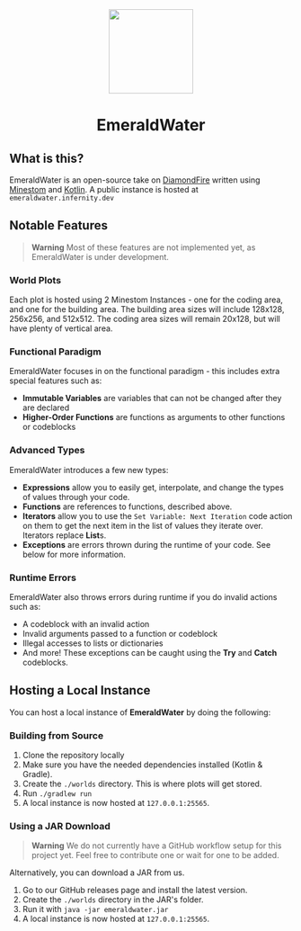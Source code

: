 <div align="center">
<img src="https://cdn.discordapp.com/attachments/1143388669240164383/1144835422762049537/emeraldwater1024.png" width="150" height="150">
<h1>EmeraldWater</h1>
</div>

## What is this?
EmeraldWater is an open-source take on [DiamondFire](https://mcdiamondfire.com) written using 
[Minestom](https://minestom.net/) and [Kotlin](https://kotlinlang.org/). A public instance is hosted at `emeraldwater.infernity.dev`

## Notable Features
> **Warning**
> Most of these features are not implemented yet, as EmeraldWater is under development.
### World Plots
Each plot is hosted using 2 Minestom Instances - one for the coding area, and one for the building area.
The building area sizes will include 128x128, 256x256, and 512x512. The coding area sizes will remain 20x128,
but will have plenty of vertical area.
### Functional Paradigm

EmeraldWater focuses in on the functional paradigm - this includes extra special features such as:
- **Immutable Variables** are variables that can not be changed after they are declared
- **Higher-Order Functions** are functions as arguments to other functions or codeblocks
### Advanced Types
EmeraldWater introduces a few new types:
- **Expressions** allow you to easily get, interpolate, and change the types of values through your code.
- **Functions** are references to functions, described above.
- **Iterators** allow you to use the `Set Variable: Next Iteration` code action on them to get the next
item in the list of values they iterate over. Iterators replace **List**s.
- **Exceptions** are errors thrown during the runtime of your code. See below for more information.

### Runtime Errors
EmeraldWater also throws errors during runtime if you do invalid actions such as:
- A codeblock with an invalid action
- Invalid arguments passed to a function or codeblock
- Illegal accesses to lists or dictionaries
- And more!
These exceptions can be caught using the **Try** and **Catch** codeblocks.

## Hosting a Local Instance
You can host a local instance of **EmeraldWater** by doing the following:

### Building from Source
1. Clone the repository locally
2. Make sure you have the needed dependencies installed (Kotlin & Gradle).
3. Create the `./worlds` directory. This is where plots will get stored.
4. Run `./gradlew run`
5. A local instance is now hosted at `127.0.0.1:25565`.


### Using a JAR Download
> **Warning**
> We do not currently have a GitHub workflow setup for this project yet. Feel free to contribute one or 
> wait for one to be added.

Alternatively, you can download a JAR from us.
1. Go to our GitHub releases page and install the latest version.
2. Create the `./worlds` directory in the JAR's folder.
3. Run it with `java -jar emeraldwater.jar`
4. A local instance is now hosted at `127.0.0.1:25565`.
